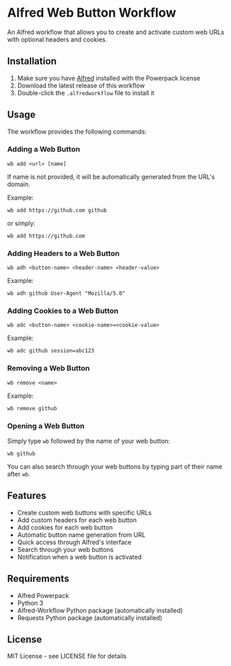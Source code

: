 # Alfred Web Button Workflow

An Alfred workflow that allows you to create and activate custom web URLs with optional headers and cookies.

## Installation

1. Make sure you have [Alfred](https://www.alfredapp.com/) installed with the Powerpack license
2. Download the latest release of this workflow
3. Double-click the `.alfredworkflow` file to install it

## Usage

The workflow provides the following commands:

### Adding a Web Button

```
wb add <url> [name]
```

If name is not provided, it will be automatically generated from the URL's domain.

Example:
```
wb add https://github.com github
```
or simply:
```
wb add https://github.com
```

### Adding Headers to a Web Button

```
wb adh <button-name> <header-name> <header-value>
```

Example:
```
wb adh github User-Agent "Mozilla/5.0"
```

### Adding Cookies to a Web Button

```
wb adc <button-name> <cookie-name>=<cookie-value>
```

Example:
```
wb adc github session=abc123
```

### Removing a Web Button

```
wb remove <name>
```

Example:
```
wb remove github
```

### Opening a Web Button

Simply type `wb` followed by the name of your web button:

```
wb github
```

You can also search through your web buttons by typing part of their name after `wb`.

## Features

- Create custom web buttons with specific URLs
- Add custom headers for each web button
- Add cookies for each web button
- Automatic button name generation from URL
- Quick access through Alfred's interface
- Search through your web buttons
- Notification when a web button is activated

## Requirements

- Alfred Powerpack
- Python 3
- Alfred-Workflow Python package (automatically installed)
- Requests Python package (automatically installed)

## License

MIT License - see LICENSE file for details
